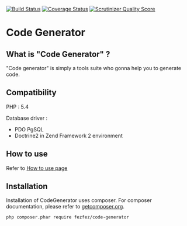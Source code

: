 [![Build Status](https://travis-ci.org/fezfez/codeGenerator.png?branch=master)](https://travis-ci.org/fezfez/codeGenerator)
[![Coverage Status](https://coveralls.io/repos/fezfez/codeGenerator/badge.png?branch=master)](https://coveralls.io/r/fezfez/codeGenerator?branch=master)
[![Scrutinizer Quality Score](https://scrutinizer-ci.com/g/fezfez/codeGenerator/badges/quality-score.png?s=fc3829220661fc6edf510608d909cf7b4776713c)](https://scrutinizer-ci.com/g/fezfez/codeGenerator/)

Code Generator
=============

What is "Code Generator" ?
------------------------

"Code generator" is simply a tools suite who gonna help you to generate code.


Compatibility
------------
PHP : 5.4

Database driver : 

 - PDO PgSQL
 - Doctrine2 in Zend Framework 2 environment

How to use
----------
Refer to [How to use page][1] 
 
Installation
------------
Installation of CodeGenerator uses composer. For composer documentation, please refer to [getcomposer.org](http://getcomposer.org/).

```sh
php composer.phar require fezfez/code-generator
```


  [1]: https://github.com/fezfez/codeGenerator/howtouse.mb
